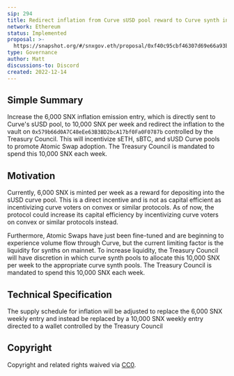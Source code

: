 ```yaml
---
sip: 294
title: Redirect inflation from Curve sUSD pool reward to Curve synth incentives
network: Ethereum
status: Implemented
proposal: >- 
  https://snapshot.org/#/snxgov.eth/proposal/0xf40c95cbf46307d69e66a93b935bf1ec9600ce87dafb6f5f74ee0ed6ad027d02
type: Governance
author: Matt
discussions-to: Discord
created: 2022-12-14
---
```


<!--You can leave these HTML comments in your merged SCCP and delete the visible duplicate text guides, they will not appear and may be helpful to refer to if you edit it again. This is the suggested template for new SCCPs. Note that an SCCP number will be assigned by an editor. When opening a pull request to submit your SCCP, please use an abbreviated title in the filename, `sccp-draft_title_abbrev.md`. The title should be 44 characters or less.-->

## Simple Summary

<!--"If you can't explain it simply, you don't understand it well enough." Provide a simplified and layman-accessible explanation of the SCCP.-->

Increase the 6,000 SNX inflation emission entry, which is directly sent to Curve's sUSD pool, to 10,000 SNX per week and redirect the inflation to the vault on `0x579b66d0A7C48eEe63B3BD2bcA17bf0Fa0F0787b` controlled by the Treasury Council. This will incentivize sETH, sBTC, and sUSD Curve pools to promote Atomic Swap adoption. The Treasury Council is mandated to spend this 10,000 SNX each week.


## Motivation

<!--The motivation is critical for SCCPs that want to update variables within Synthetix. It should clearly explain why the existing variable is not incentive aligned. SCCP submissions without sufficient motivation may be rejected outright.-->

Currently, 6,000 SNX is minted per week as a reward for depositing into the sUSD curve pool. This is a direct incentive and is not as capital efficient as incentivizing curve voters on convex or similar protocols. As of now, the protocol could increase its capital efficiency by incentivizing curve voters on convex or similar protocols instead.

Furthermore, Atomic Swaps have just been fine-tuned and are beginning to experience volume flow through Curve, but the current limiting factor is the liquidity for synths on mainnet. To increase liquidity, the Treasury Council will have discretion in which curve synth pools to allocate this 10,000 SNX per week to the appropriate curve synth pools. The Treasury Council is mandated to spend this 10,000 SNX each week.

## Technical Specification
The supply schedule for inflation will be adjusted to replace the 6,000 SNX weekly entry and instead be replaced by a 10,000 SNX weekly entry directed to a wallet controlled by the Treasury Council

## Copyright

Copyright and related rights waived via [CC0](https://creativecommons.org/publicdomain/zero/1.0/).
